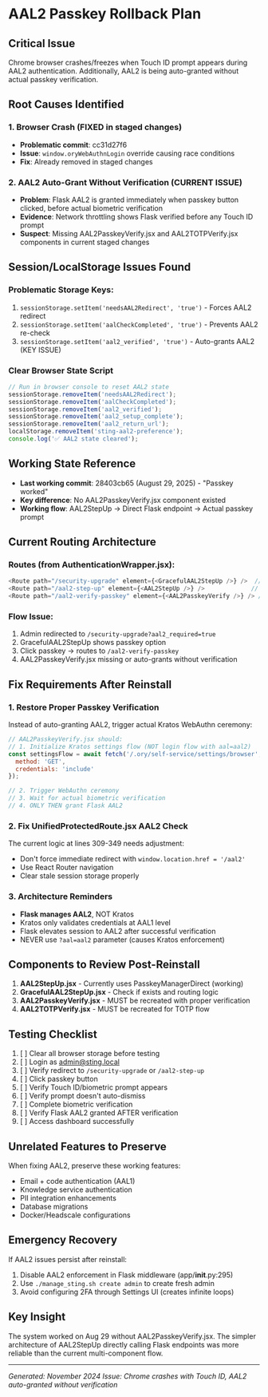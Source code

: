 # AAL2 Passkey Rollback Plan

## Critical Issue
Chrome browser crashes/freezes when Touch ID prompt appears during AAL2 authentication. Additionally, AAL2 is being auto-granted without actual passkey verification.

## Root Causes Identified

### 1. Browser Crash (FIXED in staged changes)
- **Problematic commit**: cc31d27f6
- **Issue**: `window.oryWebAuthnLogin` override causing race conditions
- **Fix**: Already removed in staged changes

### 2. AAL2 Auto-Grant Without Verification (CURRENT ISSUE)
- **Problem**: Flask AAL2 is granted immediately when passkey button clicked, before actual biometric verification
- **Evidence**: Network throttling shows Flask verified before any Touch ID prompt
- **Suspect**: Missing AAL2PasskeyVerify.jsx and AAL2TOTPVerify.jsx components in current staged changes

## Session/LocalStorage Issues Found

### Problematic Storage Keys:
1. `sessionStorage.setItem('needsAAL2Redirect', 'true')` - Forces AAL2 redirect
2. `sessionStorage.setItem('aalCheckCompleted', 'true')` - Prevents AAL2 re-check
3. `sessionStorage.setItem('aal2_verified', 'true')` - Auto-grants AAL2 (KEY ISSUE)

### Clear Browser State Script
```javascript
// Run in browser console to reset AAL2 state
sessionStorage.removeItem('needsAAL2Redirect');
sessionStorage.removeItem('aalCheckCompleted');
sessionStorage.removeItem('aal2_verified');
sessionStorage.removeItem('aal2_setup_complete');
sessionStorage.removeItem('aal2_return_url');
localStorage.removeItem('sting-aal2-preference');
console.log('✅ AAL2 state cleared');
```

## Working State Reference
- **Last working commit**: 28403cb65 (August 29, 2025) - "Passkey worked"
- **Key difference**: No AAL2PasskeyVerify.jsx component existed
- **Working flow**: AAL2StepUp → Direct Flask endpoint → Actual passkey prompt

## Current Routing Architecture

### Routes (from AuthenticationWrapper.jsx):
```javascript
<Route path="/security-upgrade" element={<GracefulAAL2StepUp />} />  // New graceful flow
<Route path="/aal2-step-up" element={<AAL2StepUp />} />             // Original strict flow
<Route path="/aal2-verify-passkey" element={<AAL2PasskeyVerify />} /> // Missing in staged
```

### Flow Issue:
1. Admin redirected to `/security-upgrade?aal2_required=true`
2. GracefulAAL2StepUp shows passkey option
3. Click passkey → routes to `/aal2-verify-passkey`
4. AAL2PasskeyVerify.jsx missing or auto-grants without verification

## Fix Requirements After Reinstall

### 1. Restore Proper Passkey Verification
Instead of auto-granting AAL2, trigger actual Kratos WebAuthn ceremony:

```javascript
// AAL2PasskeyVerify.jsx should:
// 1. Initialize Kratos settings flow (NOT login flow with aal=aal2)
const settingsFlow = await fetch('/.ory/self-service/settings/browser', {
  method: 'GET',
  credentials: 'include'
});

// 2. Trigger WebAuthn ceremony
// 3. Wait for actual biometric verification
// 4. ONLY THEN grant Flask AAL2
```

### 2. Fix UnifiedProtectedRoute.jsx AAL2 Check
The current logic at lines 309-349 needs adjustment:
- Don't force immediate redirect with `window.location.href = '/aal2'`
- Use React Router navigation
- Clear stale session storage properly

### 3. Architecture Reminders
- **Flask manages AAL2**, NOT Kratos
- Kratos only validates credentials at AAL1 level
- Flask elevates session to AAL2 after successful verification
- NEVER use `?aal=aal2` parameter (causes Kratos enforcement)

## Components to Review Post-Reinstall

1. **AAL2StepUp.jsx** - Currently uses PasskeyManagerDirect (working)
2. **GracefulAAL2StepUp.jsx** - Check if exists and routing logic
3. **AAL2PasskeyVerify.jsx** - MUST be recreated with proper verification
4. **AAL2TOTPVerify.jsx** - MUST be recreated for TOTP flow

## Testing Checklist

1. [ ] Clear all browser storage before testing
2. [ ] Login as admin@sting.local
3. [ ] Verify redirect to `/security-upgrade` or `/aal2-step-up`
4. [ ] Click passkey button
5. [ ] Verify Touch ID/biometric prompt appears
6. [ ] Verify prompt doesn't auto-dismiss
7. [ ] Complete biometric verification
8. [ ] Verify Flask AAL2 granted AFTER verification
9. [ ] Access dashboard successfully

## Unrelated Features to Preserve

When fixing AAL2, preserve these working features:
- Email + code authentication (AAL1)
- Knowledge service authentication
- PII integration enhancements
- Database migrations
- Docker/Headscale configurations

## Emergency Recovery

If AAL2 issues persist after reinstall:
1. Disable AAL2 enforcement in Flask middleware (app/__init__.py:295)
2. Use `./manage_sting.sh create admin` to create fresh admin
3. Avoid configuring 2FA through Settings UI (creates infinite loops)

## Key Insight
The system worked on Aug 29 without AAL2PasskeyVerify.jsx. The simpler architecture of AAL2StepUp directly calling Flask endpoints was more reliable than the current multi-component flow.

---
*Generated: November 2024*
*Issue: Chrome crashes with Touch ID, AAL2 auto-granted without verification*